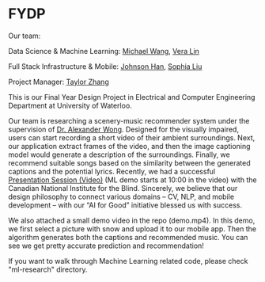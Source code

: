 # FYDP

Our team:

Data Science & Machine Learning: [Michael Wang](https://www.linkedin.com/in/michael-yuanxin-wang/), [Vera Lin](https://www.linkedin.com/in/y276lin/)

Full Stack Infrastructure & Mobile: [Johnson Han](https://www.linkedin.com/in/x65han/), [Sophia Liu](https://www.linkedin.com/in/sophia-xizi-liu/)

Project Manager: [Taylor Zhang](https://www.linkedin.com/in/xingzhi-taylor-zhang-737401151/)



This is our Final Year Design Project in Electrical and Computer Engineering Department at University of Waterloo.

Our team is researching a scenery-music recommender system under the supervision of [Dr. Alexander Wong](https://www.eng.uwaterloo.ca/~a28wong/). Designed for the visually impaired, users can start recording a short video of their ambient surroundings. Next, our application extract frames of the video, and then the image captioning model would generate a description of the surroundings. Finally, we recommend suitable songs based on the similarity between the generated captions and the potential lyrics. Recently, we had a successful [Presentation Session (Video)](https://u.nu/demo-cnib) (ML demo starts at 10:00 in the video) with the Canadian National Institute for the Blind. Sincerely, we believe that our design philosophy to connect various domains – CV, NLP, and mobile development – with our “AI for Good” initiative blessed us with success.


We also attached a small demo video in the repo (demo.mp4). In this demo, we first select a picture with snow and upload it to our mobile app. Then the algorithm generates both the captions and recommended music. You can see we get pretty accurate prediction and recommendation!

If you want to walk through Machine Learning related code, please check "ml-research" directory.
